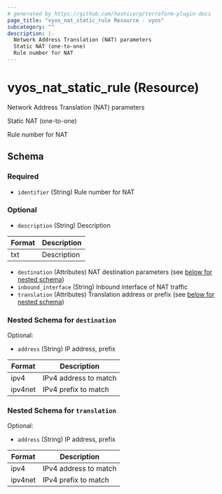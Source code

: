 ```yaml
---
# generated by https://github.com/hashicorp/terraform-plugin-docs
page_title: "vyos_nat_static_rule Resource - vyos"
subcategory: ""
description: |-
  Network Address Translation (NAT) parameters
  Static NAT (one-to-one)
  Rule number for NAT
---
```


# vyos_nat_static_rule (Resource)

Network Address Translation (NAT) parameters

Static NAT (one-to-one)

Rule number for NAT



<!-- schema generated by tfplugindocs -->
## Schema

### Required

- `identifier` (String) Rule number for NAT

### Optional

- `description` (String) Description

|  Format  |  Description  |
|----------|---------------|
|  txt  |  Description  |
- `destination` (Attributes) NAT destination parameters (see [below for nested schema](#nestedatt--destination))
- `inbound_interface` (String) Inbound interface of NAT traffic
- `translation` (Attributes) Translation address or prefix (see [below for nested schema](#nestedatt--translation))

<a id="nestedatt--destination"></a>
### Nested Schema for `destination`

Optional:

- `address` (String) IP address, prefix

|  Format  |  Description  |
|----------|---------------|
|  ipv4  |  IPv4 address to match  |
|  ipv4net  |  IPv4 prefix to match  |


<a id="nestedatt--translation"></a>
### Nested Schema for `translation`

Optional:

- `address` (String) IP address, prefix

|  Format  |  Description  |
|----------|---------------|
|  ipv4  |  IPv4 address to match  |
|  ipv4net  |  IPv4 prefix to match  |
